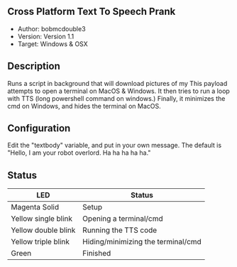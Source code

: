 ## Cross Platform Text To Speech Prank

* Author: bobmcdouble3
* Version: Version 1.1
* Target: Windows & OSX

## Description
Runs a script in background that will download pictures of my
This payload attempts to open a terminal on MacOS & Windows.
It then tries to run a loop with TTS (long powershell command
on windows.) Finally, it minimizes the cmd on Windows, and 
hides the terminal on MacOS.

## Configuration

Edit the "textbody" variable, and put in your own message.
The default is "Hello, I am your robot overlord. Ha ha ha ha 
ha."

## Status

| LED                     | Status                                       |
| ----------------------- | -------------------------------------------- |
| Magenta Solid           | Setup                                        |
| Yellow single blink     | Opening a terminal/cmd                       |
| Yellow double blink     | Running the TTS code                         |
| Yellow triple blink     | Hiding/minimizing the terminal/cmd           |
| Green                   | Finished                                     |

